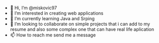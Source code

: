 - 👋 Hi, I’m @miskovic97
- 👀 I’m interested in creating web applications
- 🌱 I’m currently learning Java and Srping
- 💞️ I’m looking to collaborate on simple projects that i can add to my resume and also some complex one that can have real life aplication
- 📫 How to reach me send me a message

<!---
miskovic97/miskovic97 is a ✨ special ✨ repository because its `README.md` (this file) appears on your GitHub profile.
You can click the Preview link to take a look at your changes.
--->
